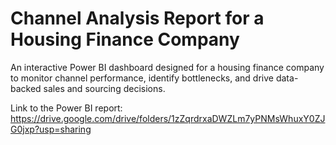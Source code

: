 # Channel Analysis Report for a Housing Finance Company 
An interactive Power BI dashboard designed for a housing finance company to monitor channel performance, identify bottlenecks, and drive data-backed sales and sourcing decisions.

Link to the Power BI report: https://drive.google.com/drive/folders/1zZqrdrxaDWZLm7yPNMsWhuxY0ZJG0jxp?usp=sharing
